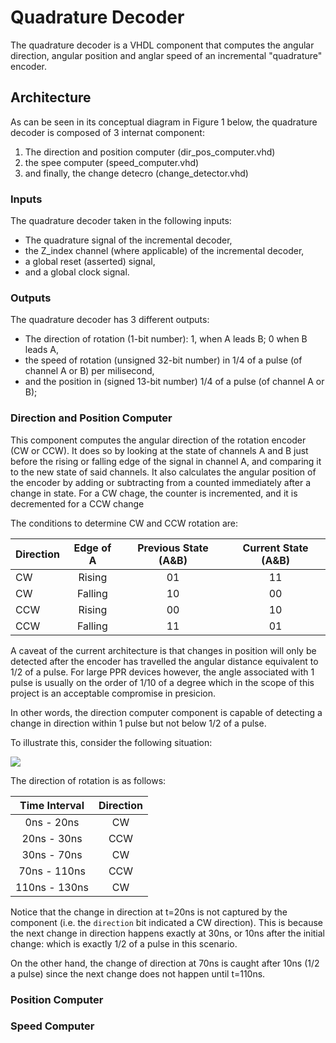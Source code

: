 # Quadrature Decoder

The quadrature decoder is a VHDL component that computes the angular direction, angular position and anglar speed of an incremental "quadrature" encoder.

## Architecture

As can be seen in its conceptual diagram in Figure 1 below, the quadrature decoder is composed of 3 internat component:
1. The direction and position computer (dir_pos_computer.vhd)
2. the spee computer (speed_computer.vhd)
3. and finally, the change detecro (change_detector.vhd)

### Inputs
The quadrature decoder taken in the following inputs:
- The quadrature signal of the incremental decoder,
- the Z_index channel (where applicable) of the incremental decoder,
- a global reset (asserted) signal,
- and a global clock signal.

### Outputs
The quadrature decoder has 3 different outputs:
- The direction of rotation (1-bit number): 1, when A leads B; 0 when B leads A,
- the speed of rotation (unsigned 32-bit number) in 1/4 of a pulse (of channel A or B) per milisecond,
- and the position in (signed 13-bit number) 1/4 of a pulse (of channel A or B);

### Direction and Position Computer
This component computes the angular direction of the rotation encoder (CW or CCW). It does so by looking at the state of channels A and B just before the rising or falling edge of the signal in channel A, and comparing it to the new state of said channels. It also calculates the angular position of the encoder by adding or subtracting from a counted immediately after a change in state. For a CW chage, the counter is incremented, and it is decremented for a CCW change

The conditions to determine CW and CCW rotation are:
  
| Direction     | Edge of A     | Previous State (A&B)  | Current State (A&B) |
| ------------- |:-------------:|:---------------------:|:-------------------:|
| CW            | Rising        | 01                    | 11                  |
| CW            | Falling       | 10                    | 00                  |
| CCW           | Rising        | 00                    | 10                  |
| CCW           | Falling       | 11                    | 01                  |

A caveat of the current architecture is that changes in position will only be detected after the encoder has travelled the angular distance equivalent to 1/2 of a pulse. For large PPR devices however, the angle associated with 1 pulse is usually on the order of 1/10 of a degree which in the scope of this project is an acceptable compromise in presicion.

In other words, the direction computer component is capable of detecting a change in direction within 1 pulse but not below 1/2 of a pulse.

To illustrate this, consider the following situation:

<img src="https://github.com/abting/project_doge/blob/p_carva/quadrature_decoder/VHDL/quadrature_decoder/testbenches/tb_waveform_results/direction_change_detection_testbench_waveform.png">

The direction of rotation is as follows:

| Time Interval | Direction |
|:-------------:|:---------:|
| 0ns - 20ns    | CW        |
| 20ns - 30ns   | CCW       |
| 30ns - 70ns   | CW        |
| 70ns - 110ns  | CCW       |
| 110ns - 130ns | CW        |

Notice that the change in direction at t=20ns is not captured by the component (i.e. the `direction` bit indicated a CW direction). This is because the next change in direction happens exactly at 30ns, or 10ns after the initial change: which is exactly 1/2 of a pulse in this scenario.

On the other hand, the change of direction at 70ns is caught after 10ns (1/2 a pulse) since the next change does not happen until t=110ns.

### Position Computer
### Speed Computer

